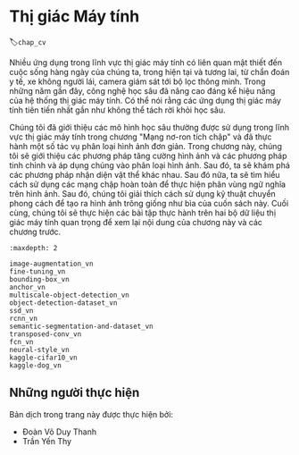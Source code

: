 <!--
# Computer Vision
-->

# Thị giác Máy tính
:label:`chap_cv`

<!--
Many applications in the area of computer vision are closely related to our daily lives, now and in the future, whether medical diagnostics, driverless vehicles, camera monitoring, or smart filters.
In recent years, deep learning technology has greatly enhanced computer vision systems' performance.
It can be said that the most advanced computer vision applications are nearly inseparable from deep learning.
-->

Nhiều ứng dụng trong lĩnh vực thị giác máy tính có liên quan mật thiết đến cuộc sống hàng ngày của chúng ta, trong hiện tại và tương lai, từ chẩn đoán y tế, xe không người lái, camera giám sát tới bộ lọc thông minh.
Trong những năm gần đây, công nghệ học sâu đã nâng cao đáng kể hiệu năng của hệ thống thị giác máy tính.
Có thể nói rằng các ứng dụng thị giác máy tính tiên tiến nhất gần như không thể tách rời khỏi học sâu.

<!--
We have introduced deep learning models commonly used in the area of computer vision in the chapter "Convolutional Neural Networks" and have practiced simple image classification tasks.
In this chapter, we will introduce image augmentation and fine tuning methods and apply them to image classification.
Then, we will explore various methods of object detection.
After that, we will learn how to use fully convolutional networks to perform semantic segmentation on images.
Then, we explain how to use style transfer technology to generate images that look like the cover of this book.
Finally, we will perform practice exercises on two important computer vision datasets to review the content of this chapter and the previous chapters.
-->

Chúng tôi đã giới thiệu các mô hình học sâu thường được sử dụng trong lĩnh vực thị giác máy tính trong chương "Mạng nơ-ron tích chập" và đã thực hành một số tác vụ phân loại hình ảnh đơn giản.
Trong chương này, chúng tôi sẽ giới thiệu các phương pháp tăng cường hình ảnh và các phương pháp tinh chỉnh và áp dụng chúng vào phân loại hình ảnh.
Sau đó, ta sẽ khám phá các phương pháp nhận diện vật thể khác nhau.
Sau đó nữa, ta sẽ tìm hiểu cách sử dụng các mạng chập hoàn toàn để thực hiện phân vùng ngữ nghĩa trên hình ảnh.
Sau đó, chúng tôi giải thích cách sử dụng kỹ thuật chuyển phong cách để tạo ra hình ảnh trông giống như bìa của cuốn sách này.
Cuối cùng, chúng tôi sẽ thực hiện các bài tập thực hành trên hai bộ dữ liệu thị giác máy tính quan trọng để xem lại nội dung của chương này và các chương trước.


```toc
:maxdepth: 2

image-augmentation_vn
fine-tuning_vn
bounding-box_vn
anchor_vn
multiscale-object-detection_vn
object-detection-dataset_vn
ssd_vn
rcnn_vn
semantic-segmentation-and-dataset_vn
transposed-conv_vn
fcn_vn
neural-style_vn
kaggle-cifar10_vn
kaggle-dog_vn
```


## Những người thực hiện
Bản dịch trong trang này được thực hiện bởi:
<!--
Tác giả của mỗi Pull Request điền tên mình và tên những người review mà bạn thấy
hữu ích vào từng phần tương ứng. Mỗi dòng một tên, bắt đầu bằng dấu `*`.

Tên đầy đủ của các reviewer có thể được tìm thấy tại https://github.com/aivivn/d2l-vn/blob/master/docs/contributors_info.md
-->

* Đoàn Võ Duy Thanh
* Trần Yến Thy
